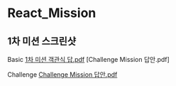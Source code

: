 # React_Mission

## 1차 미션 스크린샷

Basic
[1차 미션 객관식 답.pdf](https://github.com/Jae12ho/React_Mission/files/8082084/1.pdf)
[Challenge Mission 답안.pdf]

Challenge
[Challenge Mission 답안.pdf](https://github.com/Jae12ho/React_Mission/files/8082089/Challenge.Mission.pdf)
